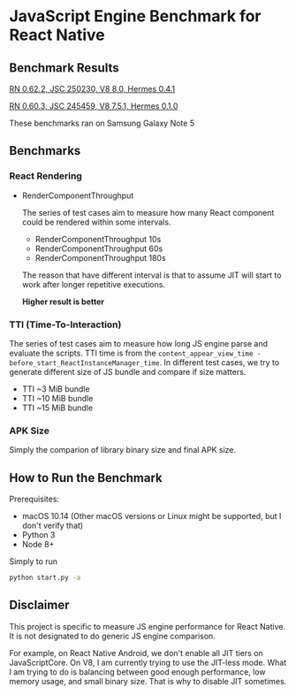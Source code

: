 # JavaScript Engine Benchmark for React Native

## Benchmark Results

[RN 0.62.2, JSC 250230, V8 8.0, Hermes 0.4.1](https://docs.google.com/spreadsheets/d/1XB6fuk-NYZbCDikxQOAJemE-P8cfbsfdXivTeVwcwIk/edit?usp=sharing)

[RN 0.60.3, JSC 245459, V8 7.5.1, Hermes 0.1.0](https://docs.google.com/spreadsheets/d/1uce3WZ9IaAEUu6Owj3eXEuZb25PDi6ZcgUVV2i500S0/edit#gid=1258377944)

These benchmarks ran on Samsung Galaxy Note 5

## Benchmarks

### React Rendering

- RenderComponentThroughput
  
  The series of test cases aim to measure how many React component could be rendered within some intervals. 
  
  - RenderComponentThroughput 10s
  - RenderComponentThroughput 60s
  - RenderComponentThroughput 180s
  
  The reason that have different interval is that to assume JIT will start to work after longer repetitive executions.
   
  **Higher result is better**

### TTI (Time-To-Interaction)

The series of test cases aim to measure how long JS engine parse and evaluate the scripts.
TTI time is from the `content_appear_view_time - before_start_ReactInstanceManager_time`.
In different test cases, we try to generate different size of JS bundle and compare if size matters.

  - TTI ~3 MiB bundle
  - TTI ~10 MiB bundle
  - TTI ~15 MiB bundle

### APK Size

Simply the comparion of library binary size and final APK size.

## How to Run the Benchmark

Prerequisites:

- macOS 10.14 (Other macOS versions or Linux might be supported, but I don't verify that)
- Python 3
- Node 8+

Simply to run

```sh
python start.py -a
```

## Disclaimer

This project is specific to measure JS engine performance for React Native. It is not designated to do generic JS engine comparison.

For example, on React Native Android, we don't enable all JIT tiers on JavaScriptCore. On V8, I am currently trying to use the JIT-less mode. What I am trying to do is balancing between good enough performance, low memory usage, and small binary size. That is why to disable JIT sometimes.


